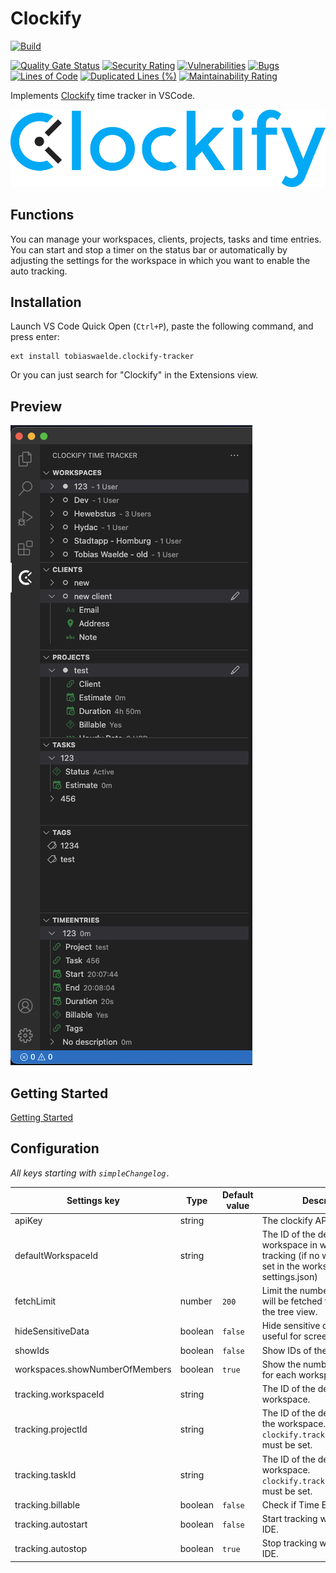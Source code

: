 # Clockify

<!-- github build status badge -->
[![Build](https://github.com/tobiaswaelde/vscode-clockify/actions/workflows/build.yml/badge.svg)](https://github.com/tobiaswaelde/vscode-clockify/actions/workflows/build.yml)
<!-- sonarqube project badges -->
[![Quality Gate Status](https://sq.srv.tobiaswaelde.com/api/project_badges/measure?project=tobiaswaelde_vscode-clockify_AYbOBTvPMsG9aSOZ5fmh&metric=alert_status&token=sqb_9f7ec553b50e159bbb9385e6bd27fb095d33d4ea)](https://sq.srv.tobiaswaelde.com/dashboard?id=tobiaswaelde_vscode-clockify_AYbOBTvPMsG9aSOZ5fmh)
[![Security Rating](https://sq.srv.tobiaswaelde.com/api/project_badges/measure?project=tobiaswaelde_vscode-clockify_AYbOBTvPMsG9aSOZ5fmh&metric=security_rating&token=sqb_9f7ec553b50e159bbb9385e6bd27fb095d33d4ea)](https://sq.srv.tobiaswaelde.com/dashboard?id=tobiaswaelde_vscode-clockify_AYbOBTvPMsG9aSOZ5fmh)
[![Vulnerabilities](https://sq.srv.tobiaswaelde.com/api/project_badges/measure?project=tobiaswaelde_vscode-clockify_AYbOBTvPMsG9aSOZ5fmh&metric=vulnerabilities&token=sqb_9f7ec553b50e159bbb9385e6bd27fb095d33d4ea)](https://sq.srv.tobiaswaelde.com/dashboard?id=tobiaswaelde_vscode-clockify_AYbOBTvPMsG9aSOZ5fmh)
[![Bugs](https://sq.srv.tobiaswaelde.com/api/project_badges/measure?project=tobiaswaelde_vscode-clockify_AYbOBTvPMsG9aSOZ5fmh&metric=bugs&token=sqb_9f7ec553b50e159bbb9385e6bd27fb095d33d4ea)](https://sq.srv.tobiaswaelde.com/dashboard?id=tobiaswaelde_vscode-clockify_AYbOBTvPMsG9aSOZ5fmh)
[![Lines of Code](https://sq.srv.tobiaswaelde.com/api/project_badges/measure?project=tobiaswaelde_vscode-clockify_AYbOBTvPMsG9aSOZ5fmh&metric=ncloc&token=sqb_9f7ec553b50e159bbb9385e6bd27fb095d33d4ea)](https://sq.srv.tobiaswaelde.com/dashboard?id=tobiaswaelde_vscode-clockify_AYbOBTvPMsG9aSOZ5fmh)
[![Duplicated Lines (%)](https://sq.srv.tobiaswaelde.com/api/project_badges/measure?project=tobiaswaelde_vscode-clockify_AYbOBTvPMsG9aSOZ5fmh&metric=duplicated_lines_density&token=sqb_9f7ec553b50e159bbb9385e6bd27fb095d33d4ea)](https://sq.srv.tobiaswaelde.com/dashboard?id=tobiaswaelde_vscode-clockify_AYbOBTvPMsG9aSOZ5fmh)
[![Maintainability Rating](https://sq.srv.tobiaswaelde.com/api/project_badges/measure?project=tobiaswaelde_vscode-clockify_AYbOBTvPMsG9aSOZ5fmh&metric=sqale_rating&token=sqb_9f7ec553b50e159bbb9385e6bd27fb095d33d4ea)](https://sq.srv.tobiaswaelde.com/dashboard?id=tobiaswaelde_vscode-clockify_AYbOBTvPMsG9aSOZ5fmh)

Implements [Clockify](https://clockify.me/) time tracker in VSCode.

![Clockify logo](assets/logo/logo-full.png)

## Functions
You can manage your workspaces, clients, projects, tasks and time entries. You can start and stop a timer on the status bar or automatically by adjusting the settings for the workspace in which you want to enable the auto tracking.

## Installation
Launch VS Code Quick Open (`Ctrl+P`), paste the following command, and press enter:
```
ext install tobiaswaelde.clockify-tracker
```

Or you can just search for "Clockify" in the Extensions view.

## Preview
![Clockify TreeView screenshot](docs/images/treeview-preview.png)

## Getting Started
[Getting Started](https://github.com/tobiaswaelde/vscode-clockify/wiki/Home)


## Configuration

*All keys starting with `simpleChangelog.`*

| Settings key                   | Type    | Default value | Description                                                                                                         |
| ------------------------------ | ------- | ------------- | ------------------------------------------------------------------------------------------------------------------- |
| apiKey                         | string  | ` `           | The clockify API key.                                                                                               |
| defaultWorkspaceId             | string  | ` `           | The ID of the default workspace in which start tracking (if no workspace ID is set in the workspaces settings.json) |
| fetchLimit                     | number  | `200`         | Limit the number of items that will be fetched for displaying in the tree view.                                     |
| hideSensitiveData              | boolean | `false`       | Hide sensitive data. Can be useful for screenshots.                                                                 |
| showIds                        | boolean | `false`       | Show IDs of the data.                                                                                               |
| workspaces.showNumberOfMembers | boolean | `true`        | Show the number of members for each workspace.                                                                      |
| tracking.workspaceId           | string  | ` `           | The ID of the default workspace.                                                                                    |
| tracking.projectId             | string  | ` `           | The ID of the default project in the workspace. `clockify.tracking.workspaceId` must be set.                        |
| tracking.taskId                | string  | ` `           | The ID of the default task in the workspace. `clockify.tracking.workspaceId` must be set.                           |
| tracking.billable              | boolean | `false`       | Check if Time Entry is billable.                                                                                    |
| tracking.autostart             | boolean | `false`       | Start tracking with opening the IDE.                                                                                |
| tracking.autostop              | boolean | `true`        | Stop tracking with closing the IDE.                                                                                 |